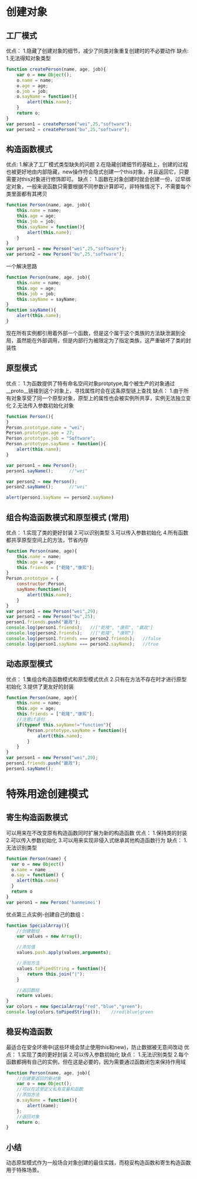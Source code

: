 # 创建对象

## 工厂模式
优点：
1.隐藏了创建对象的细节，减少了同类对象重复创建时的不必要动作
缺点:
1.无法得知对象类型
```js
function createPerson(name, age, job){
    var o = new Object();
    o.name = name;
    o.age = age;
    o.job = job;
    o.sayName = function(){
        alert(this.name);
    }
    return o;
}
var person1 = createPerson("wei",25,"software");
var person2 = createPerson("bu",25,"software");
```
## 构造函数模式
优点:
1.解决了工厂模式类型缺失的问题
2.在隐藏创建细节的基础上，创建的过程也被更好地由内部隐藏，new操作符会隐式创建一个this对象，并且返回它，只要需要对this对象进行修饰即可。
缺点：
1.函数在对象创建时就会创建一份，过早绑定对象，一般来说函数只需要根据不同参数计算即可，非特殊情况下，不需要每个类里面都有其拷贝
```js
function Person(name, age, job){
    this.name = name;
    this.age = age;
    this.job = job;
    this.sayName = function(){
        alert(this.name);
    }
}
var person1 = new Person("wei",25,"software");
var person2 = new Person("bu",25,"software");
```
一个解决思路
```js
function Person(name, age, job){
    this.name = name;
    this.age = age;
    this.job = job;
    this.sayName = sayName;
}
function sayName(){
    alert(this.name);
}
```
现在所有实例都引用着外部一个函数，但是这个属于这个类族的方法缺泄漏到全局，虽然能在外部调用，但是内部行为被限定为了指定类族，这严重破坏了类的封装性

## 原型模式
优点：
1.为函数提供了特有命名空间对象protptype,每个被生产的对象通过__proto__链接到这个对象上，寻找属性时会在这条原型链上查找
缺点：
1.由于所有对象享受了同一个原型对象，原型上的属性也会被实例所共享，实例无法独立变化
2.无法传入参数初始化对象
```js
function Person(){
}
Person.prototype.name = "wei";
Person.prototype.age = 27;
Person.prototype.job = "Software";
Person.prototype.sayName = function(){
    alert(this.name);
}

var person1 = new Person();
person1.sayName();      //"wei"

var person2 = new Person();
person2.sayName();      //"wei"

alert(person1.sayName == person2.sayName)
```

## 组合构造函数模式和原型模式 (常用)
优点：
1.实现了类的更好封装
2.可以识别类型
3.可以传入参数初始化
4.所有函数都共享原型空间上的方法，节省内存
```js
function Person(name, age){
    this.name = name;
    this.age = age;
    this.friends = ["乾隆","康熙"];
}
Person.prototype = {
    constructor:Person,
    sayName:function(){
        alert(this.name);
    }
}
var person1 = new Person("wei",29);
var person2 = new Person("bu",25);
person1.friends.push("嬴政");
console.log(person1.friends);   //["乾隆", "康熙", "嬴政"]
console.log(person2.friends);   //["乾隆", "康熙"]
console.log(person1.friends === person2.friends);   //false
console.log(person1.sayName === person2.sayName);   //true
```

## 动态原型模式
优点：
1.集组合构造函数模式和原型模式优点
2.只有在方法不存在时才进行原型初始化
3.提供了更友好的封装
```js
function Person(name, age){
    this.name = name;
    this.age = age;
    this.friends = ["乾隆","康熙"];
    //注意if语句
    if(typeof this.sayName!="function"){
        Person.prototype.sayName = function(){
            alert(this.name);
        }
    }
}
var person1 = new Person("wei",29);
person1.friends.push("嬴政");
person1.sayName();
```

# 特殊用途创建模式

## 寄生构造函数模式
可以用来在不改变原有构造函数同时扩展为新的构造函数
优点：
1.保持类的封装
2.可以传入参数初始化
3.可以用来实现非侵入式继承其他构造函数行为
缺点：
1.无法识别类型
```js
function Person(name) {
  var o = new Object()
  o.name = name
  o.say = function() {
    alert(this.name)
  }
  return o
}
var peron1 = new Person('hanmeimei')
```
优点第三点实例-创建自己的数组：
```js
function SpecialArray(){
    //创建数组
    var values = new Array();

    //添加值
    values.push.apply(values,arguments);

    //添加方法
    values.toPipedString = function(){
        return this.join("|");
    }

    //返回数组
    return values;
}
var colors = new SpecialArray("red","blue","green");
console.log(colors.toPipedString());    //red|blue|green
```

## 稳妥构造函数
最适合在安全环境中(这些环境会禁止使用this和new)，防止数据被无意间改动
优点：
1.实现了类的更好封装
2.可以传入参数初始化
缺点：
1.无法识别类型
2.每个函数都拥有自己的实例，但在这是必要的，因为需要通过函数闭包来保持作用域
```js
function Person(name, age, job){
    //创建要返回的新对象
    var o = new Object();
    //可以在这里定义私有变量和函数
    //添加方法
    o.sayName = function(){
        alert(name);
    };
    //返回对象
    return o;
}
```

## 小结
动态原型模式作为一般场合对象创建的最佳实践，而稳妥构造函数和寄生构造函数用于特殊场景。
